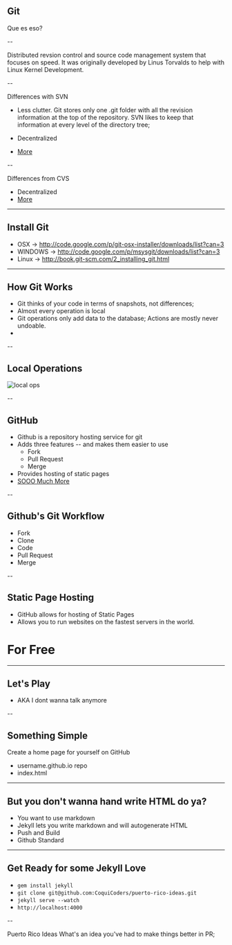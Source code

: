 
## Git

Que es eso?

--

Distributed revsion control and source code management system that focuses on speed. It was originally developed by Linus Torvalds to help with Linux Kernel Development.

--

Differences with SVN

* Less clutter.  Git stores only one .git folder with all the revision information at the top of the repository.  SVN likes to keep that information at every level of the directory tree;

* Decentralized

* [More](http://stackoverflow.com/questions/871/why-is-git-better-than-subversion)

--

Differences from CVS

* Decentralized
* [More](http://stackoverflow.com/questions/802573/difference-between-git-and-cvs)

---

## Install Git

* OSX -> http://code.google.com/p/git-osx-installer/downloads/list?can=3
* WINDOWS -> http://code.google.com/p/msysgit/downloads/list?can=3
* Linux -> http://book.git-scm.com/2_installing_git.html

---

## How Git Works
* Git thinks of your code in terms of snapshots, not differences;
* Almost every operation is local
* Git operations only add data to the database;  Actions are mostly never undoable.
*

--

## Local Operations

![local ops](http://git-scm.com/figures/18333fig0106-tn.png)


--

## GitHub
* Github is a repository hosting service for git
* Adds three features -- and makes them easier to use
  * Fork
  * Pull Request
  * Merge
* Provides hosting of static pages
* [SOOO Much More](https://github.com/blog/category/ship)

--

## Github's Git Workflow

* Fork
* Clone
* Code
* Pull Request
* Merge

--

## Static Page Hosting
* GitHub allows for hosting of Static Pages
* Allows you to run websites on the fastest servers in the world.

# For Free

---

## Let's Play
* AKA I dont wanna talk anymore

--

## Something Simple

Create a home page for yourself on GitHub
* username.github.io repo
* index.html

---

## But you don't wanna hand write HTML do ya?
* You want to use markdown
* Jekyll lets you write markdown and will autogenerate HTML
* Push and Build
* Github Standard

---

## Get Ready for some Jekyll Love
* `gem install jekyll`
* `git clone git@github.com:CoquiCoders/puerto-rico-ideas.git`
* `jekyll serve --watch`
* `http://localhost:4000`

--

Puerto Rico Ideas
What's an idea you've had to make things better in PR;


